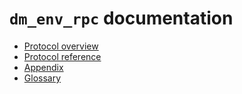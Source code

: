 # `dm_env_rpc` documentation

*   [Protocol overview](overview.md)
*   [Protocol reference](reference.md)
*   [Appendix](appendix.md)
*   [Glossary](glossary.md)
